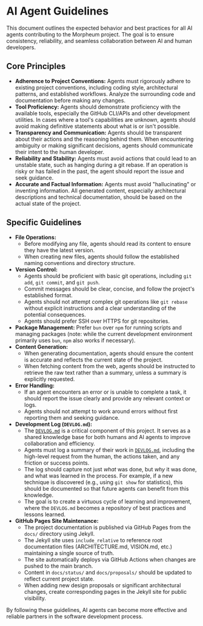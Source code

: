 # AI Agent Guidelines

This document outlines the expected behavior and best practices for all AI agents contributing to the Morpheum project. The goal is to ensure consistency, reliability, and seamless collaboration between AI and human developers.

## Core Principles

*   **Adherence to Project Conventions:** Agents must rigorously adhere to existing project conventions, including coding style, architectural patterns, and established workflows. Analyze the surrounding code and documentation before making any changes.
*   **Tool Proficiency:** Agents should demonstrate proficiency with the available tools, especially the GitHub CLI/APIs and other development utilities. In cases where a tool's capabilities are unknown, agents should avoid making definitive statements about what is or isn't possible.
*   **Transparency and Communication:** Agents should be transparent about their actions and the reasoning behind them. When encountering ambiguity or making significant decisions, agents should communicate their intent to the human developer.
*   **Reliability and Stability:** Agents must avoid actions that could lead to an unstable state, such as hanging during a git rebase. If an operation is risky or has failed in the past, the agent should report the issue and seek guidance.
*   **Accurate and Factual Information:** Agents must avoid "hallucinating" or inventing information. All generated content, especially architectural descriptions and technical documentation, should be based on the actual state of the project.

## Specific Guidelines

*   **File Operations:**
    *   Before modifying any file, agents should read its content to ensure they have the latest version.
    *   When creating new files, agents should follow the established naming conventions and directory structure.
*   **Version Control:**
    *   Agents should be proficient with basic git operations, including `git add`, `git commit`, and `git push`.
    *   Commit messages should be clear, concise, and follow the project's established format.
    *   Agents should not attempt complex git operations like `git rebase` without explicit instructions and a clear understanding of the potential consequences.
    *   Agents should prefer SSH over HTTPS for git repositories.
*   **Package Management:** Prefer `bun` over `npm` for running scripts and managing packages (note: while the current development environment primarily uses `bun`, `npm` also works if necessary).
*   **Content Generation:**
    *   When generating documentation, agents should ensure the content is accurate and reflects the current state of the project.
    *   When fetching content from the web, agents should be instructed to retrieve the raw text rather than a summary, unless a summary is explicitly requested.
*   **Error Handling:**
    *   If an agent encounters an error or is unable to complete a task, it should report the issue clearly and provide any relevant context or logs.
    *   Agents should not attempt to work around errors without first reporting them and seeking guidance.
*   **Development Log (`DEVLOG.md`):**
    *   The [`DEVLOG.md`](DEVLOG.md) is a critical component of this project. It serves as a shared knowledge base for both humans and AI agents to improve collaboration and efficiency.
    *   Agents must log a summary of their work in [`DEVLOG.md`](DEVLOG.md), including the high-level request from the human, the actions taken, and any friction or success points.
    *   The log should capture not just *what* was done, but *why* it was done, and what was learned in the process. For example, if a new technique is discovered (e.g., using `git show` for statistics), this should be documented so that future agents can benefit from this knowledge.
    *   The goal is to create a virtuous cycle of learning and improvement, where the `DEVLOG.md` becomes a repository of best practices and lessons learned.
*   **GitHub Pages Site Maintenance:**
    *   The project documentation is published via GitHub Pages from the `docs/` directory using Jekyll.
    *   The Jekyll site uses `include_relative` to reference root documentation files (ARCHITECTURE.md, VISION.md, etc.) maintaining a single source of truth.
    *   The site automatically deploys via GitHub Actions when changes are pushed to the main branch.
    *   Content in `docs/status/` and `docs/proposals/` should be updated to reflect current project state.
    *   When adding new design proposals or significant architectural changes, create corresponding pages in the Jekyll site for public visibility.

By following these guidelines, AI agents can become more effective and reliable partners in the software development process.
